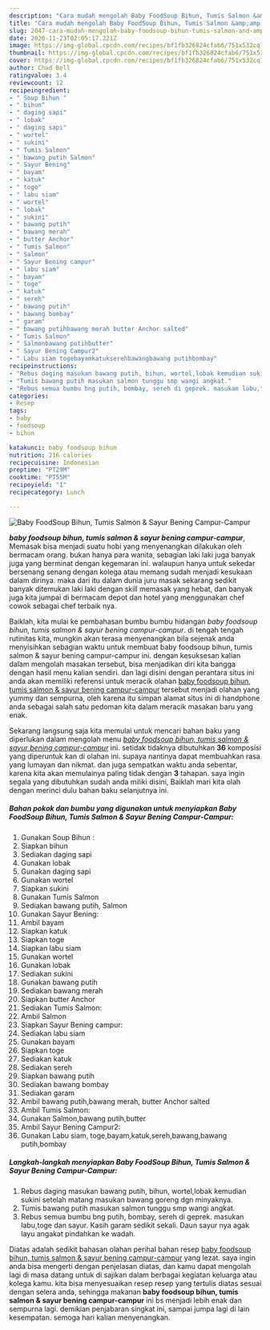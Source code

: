 ```yaml
---
description: "Cara mudah mengolah Baby FoodSoup Bihun, Tumis Salmon &amp;amp; Sayur Bening Campur-Campur yang nikmat"
title: "Cara mudah mengolah Baby FoodSoup Bihun, Tumis Salmon &amp;amp; Sayur Bening Campur-Campur yang nikmat"
slug: 2047-cara-mudah-mengolah-baby-foodsoup-bihun-tumis-salmon-and-amp-sayur-bening-campur-campur-yang-nikmat
date: 2020-11-23T02:05:17.221Z
image: https://img-global.cpcdn.com/recipes/bf1fb326824cfab6/751x532cq70/baby-foodsoup-bihun-tumis-salmon-sayur-bening-campur-campur-foto-resep-utama.jpg
thumbnail: https://img-global.cpcdn.com/recipes/bf1fb326824cfab6/751x532cq70/baby-foodsoup-bihun-tumis-salmon-sayur-bening-campur-campur-foto-resep-utama.jpg
cover: https://img-global.cpcdn.com/recipes/bf1fb326824cfab6/751x532cq70/baby-foodsoup-bihun-tumis-salmon-sayur-bening-campur-campur-foto-resep-utama.jpg
author: Chad Bell
ratingvalue: 3.4
reviewcount: 12
recipeingredient:
- " Soup Bihun "
- " bihun"
- " daging sapi"
- " lobak"
- " daging sapi"
- " wortel"
- " sukini"
- " Tumis Salmon"
- " bawang putih Salmon"
- " Sayur Bening"
- " bayam"
- " katuk"
- " toge"
- " labu siam"
- " wortel"
- " lobak"
- " sukini"
- " bawang putih"
- " bawang merah"
- " butter Anchor"
- " Tumis Salmon"
- " Salmon"
- " Sayur Bening campur"
- " labu siam"
- " bayam"
- " toge"
- " katuk"
- " sereh"
- " bawang putih"
- " bawang bombay"
- " garam"
- " bawang putihbawang merah butter Anchor salted"
- " Tumis Salmon"
- " Salmonbawang putihbutter"
- " Sayur Bening Campur2"
- " Labu siam togebayamkatukserehbawangbawang putihbombay"
recipeinstructions:
- "Rebus daging masukan bawang putih, bihun, wortel,lobak kemudian sukini setelah matang masukan bawang goreng dgn minyaknya."
- "Tumis bawang putih masukan salmon tunggu smp wangi angkat."
- "Rebus semua bumbu bng putih, bombay, sereh di geprek. masukan labu,toge dan sayur. Kasih garam sedikit sekali. Daun sayur nya agak layu angakat pindahkan ke wadah."
categories:
- Resep
tags:
- baby
- foodsoup
- bihun

katakunci: baby foodsoup bihun 
nutrition: 216 calories
recipecuisine: Indonesian
preptime: "PT29M"
cooktime: "PT55M"
recipeyield: "1"
recipecategory: Lunch

---
```



![Baby FoodSoup Bihun, Tumis Salmon &amp; Sayur Bening Campur-Campur](https://img-global.cpcdn.com/recipes/bf1fb326824cfab6/751x532cq70/baby-foodsoup-bihun-tumis-salmon-sayur-bening-campur-campur-foto-resep-utama.jpg)

<b><i>baby foodsoup bihun, tumis salmon &amp; sayur bening campur-campur</i></b>, Memasak bisa menjadi suatu hobi yang menyenangkan dilakukan oleh bermacam orang. bukan hanya para wanita, sebagian laki laki juga banyak juga yang berminat dengan kegemaran ini. walaupun hanya untuk sekedar bersenang senang dengan kolega atau memang sudah menjadi kesukaan dalam dirinya. maka dari itu dalam dunia juru masak sekarang sedikit banyak ditemukan laki laki dengan skill memasak yang hebat, dan banyak juga kita jumpai di bermacam depot dan hotel yang menggunakan chef cowok sebagai chef terbaik nya.

Baiklah, kita mulai ke pembahasan bumbu bumbu hidangan <i>baby foodsoup bihun, tumis salmon &amp; sayur bening campur-campur</i>. di tengah tengah rutinitas kita, mungkin akan terasa menyenangkan bila sejenak anda menyisihkan sebagian waktu untuk membuat baby foodsoup bihun, tumis salmon &amp; sayur bening campur-campur ini. dengan kesuksesan kalian dalam mengolah masakan tersebut, bisa menjadikan diri kita bangga dengan hasil menu kalian sendiri. dan lagi disini dengan perantara situs ini anda akan memiliki referensi untuk meracik olahan <u>baby foodsoup bihun, tumis salmon &amp; sayur bening campur-campur</u> tersebut menjadi olahan yang yummy dan sempurna, oleh karena itu simpan alamat situs ini di handphone anda sebagai salah satu pedoman kita dalam meracik masakan baru yang enak.




Sekarang langsung saja kita memulai untuk mencari bahan baku yang diperlukan dalam mengolah menu <u><i>baby foodsoup bihun, tumis salmon &amp; sayur bening campur-campur</i></u> ini. setidak tidaknya dibutuhkan <b>36</b> komposisi yang diperuntuk kan di olahan ini. supaya nantinya dapat membuahkan rasa yang lumayan dan nikmat. dan juga sempatkan waktu anda sebentar, karena kita akan memulainya paling tidak dengan <b>3</b> tahapan. saya ingin segala yang dibutuhkan sudah anda miliki disini, Baiklah mari kita olah dengan merinci dulu bahan baku selanjutnya ini.

<!--inarticleads1-->

##### Bahan pokok dan bumbu yang digunakan untuk menyiapkan Baby FoodSoup Bihun, Tumis Salmon &amp; Sayur Bening Campur-Campur:

1. Gunakan  Soup Bihun :
1. Siapkan  bihun
1. Sediakan  daging sapi
1. Gunakan  lobak
1. Gunakan  daging sapi
1. Gunakan  wortel
1. Siapkan  sukini
1. Gunakan  Tumis Salmon
1. Sediakan  bawang putih, Salmon
1. Gunakan  Sayur Bening:
1. Ambil  bayam
1. Siapkan  katuk
1. Siapkan  toge
1. Siapkan  labu siam
1. Gunakan  wortel
1. Gunakan  lobak
1. Sediakan  sukini
1. Gunakan  bawang putih
1. Sediakan  bawang merah
1. Siapkan  butter Anchor
1. Sediakan  Tumis Salmon:
1. Ambil  Salmon
1. Siapkan  Sayur Bening campur:
1. Sediakan  labu siam
1. Gunakan  bayam
1. Siapkan  toge
1. Sediakan  katuk
1. Sediakan  sereh
1. Siapkan  bawang putih
1. Sediakan  bawang bombay
1. Sediakan  garam
1. Ambil  bawang putih,bawang merah, butter Anchor salted
1. Ambil  Tumis Salmon:
1. Gunakan  Salmon,bawang putih,butter
1. Ambil  Sayur Bening Campur2:
1. Gunakan  Labu siam, toge,bayam,katuk,sereh,bawang,bawang putih,bombay




<!--inarticleads2-->

##### Langkah-langkah menyiapkan Baby FoodSoup Bihun, Tumis Salmon &amp; Sayur Bening Campur-Campur:

1. Rebus daging masukan bawang putih, bihun, wortel,lobak kemudian sukini setelah matang masukan bawang goreng dgn minyaknya.
1. Tumis bawang putih masukan salmon tunggu smp wangi angkat.
1. Rebus semua bumbu bng putih, bombay, sereh di geprek. masukan labu,toge dan sayur. Kasih garam sedikit sekali. Daun sayur nya agak layu angakat pindahkan ke wadah.




Diatas adalah sedikit bahasan olahan perihal bahan resep <u>baby foodsoup bihun, tumis salmon &amp; sayur bening campur-campur</u> yang lezat. saya ingin anda bisa mengerti dengan penjelasan diatas, dan kamu dapat mengolah lagi di masa datang untuk di sajikan dalam berbagai kegiatan keluarga atau kolega kamu. kita bisa menyesuaikan resep resep yang tertulis diatas sesuai dengan selera anda, sehingga makanan <b>baby foodsoup bihun, tumis salmon &amp; sayur bening campur-campur</b> ini bs menjadi lebih enak dan sempurna lagi. demikian penjabaran singkat ini, sampai jumpa lagi di lain kesempatan. semoga hari kalian menyenangkan.
